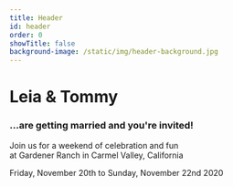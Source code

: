 ```yaml
---
title: Header
id: header
order: 0
showTitle: false
background-image: /static/img/header-background.jpg
---
```

# Leia <span>&</span> Tommy

### ...are getting married and you're invited!

Join us for a weekend of celebration and fun <br> at Gardener Ranch in Carmel Valley, California

Friday, November 20th to Sunday, November 22nd 2020
